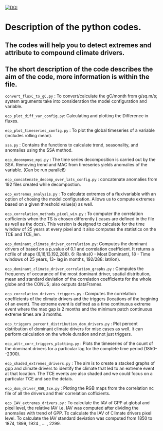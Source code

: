 [![DOI](https://zenodo.org/badge/413554760.svg)](https://zenodo.org/badge/latestdoi/413554760)

# Description of the python codes.
## The codes will help you to detect extremes and attribute to compound climate drivers.
## The short description of the code describes the aim of the code, more information is within the file.

`convert_fluxC_to_gC.py` : To convert/calculate the gC/month from g/sq.m/s; system arguments take into consideration the model configuration and variable.

`ecp_plot_diff_var_config.py`: Calculating and plotting the Difference in fluxes.

`ecp_plot_timeseries_config.py` : To plot the global timeseries of a variable (includes rolling mean).

`ssa.py` : Contains the functions to calculate trend, seasonality, and anomalies using the SSA method.

`ecp_decompose_mpi.py` : The time series decomposition is carried out by the SSA. Removing trend and MAC from timeseries yields anomalies of the variable.  (Can be run parallel!)

`ecp_concatenate_decomp_over_lats_config.py` : concatenate anomalies from 192 files created while decompostion.

`ecp_extremes_analysis.py` : To calculate extremes of a flux/variable with an option of chosing the model configuration. Allows us to compute extremes based on a given threshold value(s) as well.

`ecp_correlation_methods_pixel_win.py` : To computer the correlation cofficients when the TS is chosen differently ( cases are defined in the file as well as the docs). This version is designed to calculate for the time window of 25 years at every pixel and it also computes the statistics on the TCE and TCE_len.

`ecp_dominant_climate_driver_correlation.py`: Computes the dominant drivers of based on a p_value of 0.1 and correlation coefficient. It returns a ncfile of shape (6,18,13,192,288). 6: Ranks(0 - Most Dominant), 18 - Time windows of 25 years, 13- lag in months, 192/288: lat/lon).

`ecp_dominant_climate_driver_correlation_graphs.py` : Computes the frequency of occurance of the most dominant driver, spatial distribution, mean and standard deviation of the correlation coefficients for the whole globe and the CONUS; also outputs dataFrames.

`ecp_correlation_drivers_triggers.py` : Computes the correlation coefficients of the climate drivers and the triggers (locations of the begining of an event). The extreme event is defined as a time continuous extreme event where the max gap is 2 months and the minimum patch continuous extreme times are 3 months.

`ecp_triggers_percent_distribution_dom_drivers.py` : Plot percent distribution of dominant climate drivers for misc cases as well. It can perform calculation on the whole duration and not just triggers.

`ecp_attr_corr_triggers_plotting.py` : Plots the timeseries of the count of the dominant drivers for a particular lag for the complete time period (1850--2300).

`ecp_shaded_extremes_drivers.py` : The aim is to create a stacked graphs of gpp and climate drivers to identify the climate that led to an extreme event at that location. The TCE events are also shaded and  we could focus on a particular TCE and see the detais.

`ecp_dom_driver_RGB_tce.py` : Ploting the RGB maps from the correlation nc file of all the drivers and their correlation cofficients.

`ecp_IAV_extremes_drivers.py` : To calculate the IAV of GPP at global and pixel level, the relative IAV i.e. IAV was computed after dividing the anomalies with trend of GPP. To calculate the IAV of Climate drivers pixel level. To calculate the IAV standard deviation was computed from 1850 to 1874, 1899, 1924 , ... , 2299.
